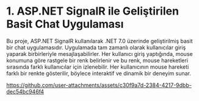 # 1. ASP.NET SignalR ile Geliştirilen Basit Chat Uygulaması

Bu proje, ASP.NET SignalR kullanılarak .NET 7.0 üzerinde geliştirilmiş basit bir chat uygulamasıdır. Uygulamada tam zamanlı olarak kullanıcılar giriş yaparak birbirleriyle mesajlaşabilirler. Her kullanıcı giriş yaptığında, mouse konumuna göre rastgele bir renk belirlenir ve bu renk, mouse hareketleri sırasında farklı kullanıcılar için izlenebilir. Her kullanıcının mouse hareketi farklı bir renkte gösterilir, böylece interaktif ve dinamik bir deneyim sunar.

https://github.com/user-attachments/assets/c30f9a7d-2384-4217-9dbb-dec54bc946f4

